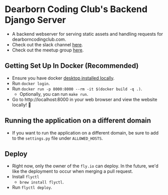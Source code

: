 # Dearborn Coding Club's Backend Django Server
- A backend webserver for serving static assets and handling requests for dearborncodingclub.com.
- Check out the slack channel [here](https://dearborncodingclub.slack.com/).
- Check out the meetup group [here](https://dearborncodingclub.slack.com/).

## Getting Set Up In Docker (Recommended)
- Ensure you have docker [desktop installed locally](https://www.docker.com/products/docker-desktop/).
- Run `docker login`.
- Run `docker run -p 8000:8000 --rm -it $(docker build -q .)`.
    - Optionally, you can run `make run`.
- Go to http://localhost:8000 in your web browser and view the website locally! 🎉

## Running the application on a different domain
- If you want to run the application on a different domain, be sure to add to the `settings.py` file under `ALLOWED_HOSTS`.

## Deploy
- Right now, only the owner of the `fly.io` can deploy. In the future, we'd like the deployment to occur when merging a pull request.
- Install `flyctl`
    - `brew install flyctl`.
- Run `flyctl deploy`.

